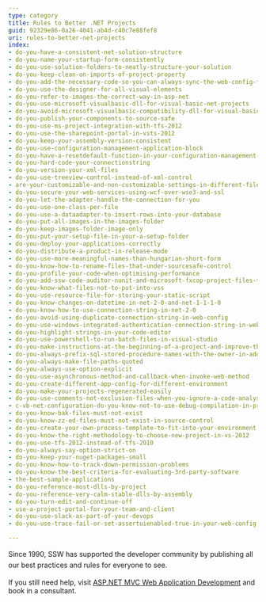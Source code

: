 ```yaml
---
type: category
title: Rules to Better .NET Projects
guid: 92329e86-0a26-4041-ab4d-c40c7e88fef8
uri: rules-to-better-net-projects
index:
- do-you-have-a-consistent-net-solution-structure
- do-you-name-your-startup-form-consistently
- do-you-use-solution-folders-to-neatly-structure-your-solution
- do-you-keep-clean-on-imports-of-project-property
- do-you-add-the-necessary-code-so-you-can-always-sync-the-web-config-file
- do-you-use-the-designer-for-all-visual-elements
- do-you-refer-to-images-the-correct-way-in-asp-net
- do-you-use-microsoft-visualbasic-dll-for-visual-basic-net-projects
- do-you-avoid-microsoft-visualbasic-compatibility-dll-for-visual-basic-net-projects
- do-you-publish-your-components-to-source-safe
- do-you-use-ms-project-integration-with-tfs-2012
- do-you-use-the-sharepoint-portal-in-vsts-2012
- do-you-keep-your-assembly-version-consistent
- do-you-use-configuration-management-application-block
- do-you-have-a-resetdefault-function-in-your-configuration-management-application-block
- do-you-hard-code-your-connectionstring
- do-you-version-your-xml-files
- do-you-use-treeview-control-instead-of-xml-control
- are-your-customizable-and-non-customizable-settings-in-different-files
- do-you-secure-your-web-services-using-wcf-over-wse3-and-ssl
- do-you-let-the-adapter-handle-the-connection-for-you
- do-you-use-one-class-per-file
- do-you-use-a-dataadapter-to-insert-rows-into-your-database
- do-you-put-all-images-in-the-images-folder
- do-you-keep-images-folder-image-only
- do-you-put-your-setup-file-in-your-a-setup-folder
- do-you-deploy-your-applications-correctly
- do-you-distribute-a-product-in-release-mode
- do-you-use-more-meaningful-names-than-hungarian-short-form
- do-you-know-how-to-rename-files-that-under-sourcesafe-control
- do-you-profile-your-code-when-optimising-performance
- do-you-add-ssw-code-auditor-nunit-and-microsoft-fxcop-project-files-to-your-solution
- do-you-know-what-files-not-to-put-into-vss
- do-you-use-resource-file-for-storing-your-static-script
- do-you-know-changes-on-datetime-in-net-2-0-and-net-1-1-1-0
- do-you-know-how-to-use-connection-string-in-net-2-0
- do-you-avoid-using-duplicate-connection-string-in-web-config
- do-you-use-windows-integrated-authentication-connection-string-in-web-config
- do-you-highlight-strings-in-your-code-editor
- do-you-use-powershell-to-run-batch-files-in-visual-studio
- do-you-make-instructions-at-the-beginning-of-a-project-and-improve-them-gradually
- do-you-always-prefix-sql-stored-procedure-names-with-the-owner-in-ado-net-code
- do-you-always-make-file-paths-quoted
- do-you-always-use-option-explicit
- do-you-use-asynchronous-method-and-callback-when-invoke-web-method
- do-you-create-different-app-config-for-different-environment
- do-you-make-your-projects-regenerated-easily
- do-you-use-comments-not-exclusion-files-when-you-ignore-a-code-analysis-rule
- c-vb-net-configuration-do-you-know-not-to-use-debug-compilation-in-production-applications
- do-you-know-bak-files-must-not-exist
- do-you-know-zz-ed-files-must-not-exist-in-source-control
- do-you-create-your-own-process-template-to-fit-into-your-environment
- do-you-know-the-right-methodology-to-choose-new-project-in-vs-2012
- do-you-use-tfs-2012-instead-of-tfs-2010
- do-you-always-say-option-strict-on
- do-you-keep-your-nuget-packages-small
- do-you-know-how-to-track-down-permission-problems
- do-you-know-the-best-criteria-for-evaluating-3rd-party-software
- the-best-sample-applications
- do-you-reference-most-dlls-by-project
- do-you-reference-very-calm-stable-dlls-by-assembly
- do-you-turn-edit-and-continue-off
- use-a-project-portal-for-your-team-and-client
- do-you-use-slack-as-part-of-your-devops
- do-you-use-trace-fail-or-set-assertuienabled-true-in-your-web-config

---
```

<p><span style="line-height&#58;1.6;">Since 1990, SSW has supported the developer community by publishing all our best practices and rules for everyone to see.&#160;​</span></p><p>If you still need help, visit&#160;<a href="http&#58;//www.ssw.com.au/ssw/Consulting/WebsiteDevelopment.aspx">ASP.NET MVC Web Application Development​</a>&#160;and book in a consultant.</p>


